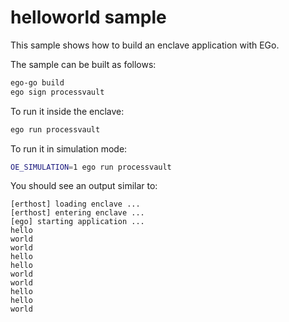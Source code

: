 # helloworld sample
This sample shows how to build an enclave application with EGo.

The sample can be built as follows:
```sh
ego-go build
ego sign processvault
```

To run it inside the enclave:
```sh
ego run processvault
```

To run it in simulation mode:
```sh
OE_SIMULATION=1 ego run processvault
```

You should see an output similar to:
```
[erthost] loading enclave ...
[erthost] entering enclave ...
[ego] starting application ...
hello
world
world
hello
hello
world
world
hello
hello
world
```
